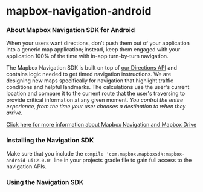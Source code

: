 # mapbox-navigation-android


### About Mapbox Navigation SDK for Android

When your users want directions, don’t push them out of your application into a generic map application; instead, keep them engaged with your application 100% of the time with in-app turn-by-turn navigation.

The Mapbox Navigation SDK is built on top of [our Directions API](https://github.com/mapbox/mapbox-java/blob/master/mapbox/libjava-services/src/main/java/com/mapbox/services/api/directions/v5/DirectionsService.java) and contains logic needed to get timed navigation instructions. We are designing new maps specifically for navigation that highlight traffic conditions and helpful landmarks. The calculations use the user's current location and compare it to the current route that the user's traversing to provide critical information at any given moment. _You control the entire experience, from the time your user chooses a destination to when they arrive._

<!---
Keep adding text...
-->


[Click here for more information about Mapbox Navigation and Mapbox Drive](https://www.mapbox.com/drive/)



### Installing the Navigation SDK

Make sure that you include the `compile 'com.mapbox.mapboxsdk:mapbox-android-ui:2.0.0'` line in your projects gradle file to gain full access to the navigation APIs.

<!---
Keep adding text...
-->




### Using the Navigation SDK

<!---
Keep adding text...
-->

